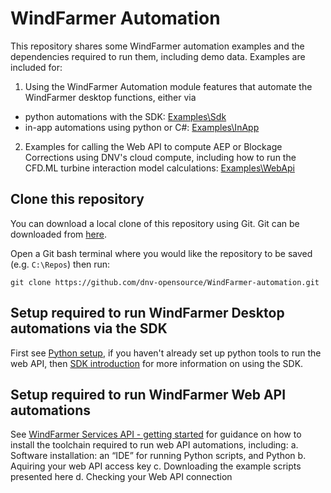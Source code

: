 # WindFarmer Automation 
This repository shares some WindFarmer automation examples and the dependencies required to run them, including demo data. Examples are included for:
1. Using the WindFarmer Automation module features that automate the WindFarmer desktop functions, either via
  * python automations with the SDK: [Examples\Sdk](./Examples/Sdk/README.md)
  * in-app automations using python or C#: [Examples\InApp](./Examples/InApp/README.md) 
2. Examples for calling the Web API to compute AEP or Blockage Corrections using DNV's cloud compute, including how to run the CFD.ML turbine interaction model calculations: [Examples\WebApi](./Examples/WebApi/README.md) 

## Clone this repository
You can download a local clone of this repository using Git. Git can be downloaded from [here](https://git-scm.com/download/win).

Open a Git bash terminal where you would like the repository to be saved (e.g. ```C:\Repos```) then run:
```
git clone https://github.com/dnv-opensource/WindFarmer-automation.git
```

## Setup required to run WindFarmer Desktop automations via the SDK
First see [Python setup](https://mysoftware.dnv.com/download/public/renewables/windfarmer/manuals/latest/Automation/SDK/pythonSetup.html), if you haven't already set up python tools to run the web API, then [SDK introduction](https://mysoftware.dnv.com/download/public/renewables/windfarmer/manuals/latest/Automation/SDK/sdkIntro.html) for more information on using the SDK.

## Setup required to run WindFarmer Web API automations
See [WindFarmer Services API - getting started](https://mysoftware.dnv.com/download/public/renewables/windfarmer/manuals/latest/WebAPI/Introduction/gettingStarted.html) for guidance on how to install the toolchain required to run web API automations, including:
a.	Software installation: an “IDE” for running Python scripts, and Python 
b.  Aquiring your web API access key
c.	Downloading the example scripts presented here
d.  Checking your Web API connection
